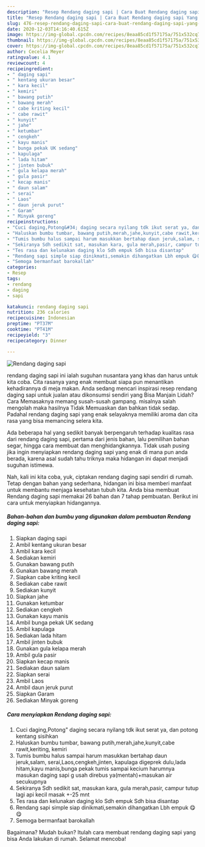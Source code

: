```yaml
---
description: "Resep Rendang daging sapi | Cara Buat Rendang daging sapi Yang Paling Enak"
title: "Resep Rendang daging sapi | Cara Buat Rendang daging sapi Yang Paling Enak"
slug: 476-resep-rendang-daging-sapi-cara-buat-rendang-daging-sapi-yang-paling-enak
date: 2020-12-03T14:16:40.615Z
image: https://img-global.cpcdn.com/recipes/8eaa85cd1f57175a/751x532cq70/rendang-daging-sapi-foto-resep-utama.jpg
thumbnail: https://img-global.cpcdn.com/recipes/8eaa85cd1f57175a/751x532cq70/rendang-daging-sapi-foto-resep-utama.jpg
cover: https://img-global.cpcdn.com/recipes/8eaa85cd1f57175a/751x532cq70/rendang-daging-sapi-foto-resep-utama.jpg
author: Cecelia Meyer
ratingvalue: 4.1
reviewcount: 4
recipeingredient:
- " daging sapi"
- " kentang ukuran besar"
- " kara kecil"
- " kemiri"
- " bawang putih"
- " bawang merah"
- " cabe kriting kecil"
- " cabe rawit"
- " kunyit"
- " jahe"
- " ketumbar"
- " cengkeh"
- " kayu manis"
- " bunga pekak UK sedang"
- " kapulaga"
- " lada hitam"
- " jinten bubuk"
- " gula kelapa merah"
- " gula pasir"
- " kecap manis"
- " daun salam"
- " serai"
- " Laos"
- " daun jeruk purut"
- " Garam"
- " Minyak goreng"
recipeinstructions:
- "Cuci daging,Potong&#34; daging secara nyilang tdk ikut serat ya, dan potong kentang sisihkan"
- "Haluskan bumbu tumbar, bawang putih,merah,jahe,kunyit,cabe rawit,keriting, kemiri"
- "Tumis bumbu halus sampai harum masukkan bertahap daun jeruk,salam, serai,Laos,cengkeh,jinten, kapulaga digeprek dulu,lada hitam,kayu manis,bunga pekak tumis sampai kecium harumnya masukan daging sapi g usah direbus ya(mentah)+masukan air secukupnya"
- "Sekiranya Sdh sedikit sat, masukan kara, gula merah,pasir, campur tutup lagi api kecil masak +-25 mnt"
- "Tes rasa dan kelunakan daging klo Sdh empuk Sdh bisa disantap"
- "Rendang sapi simple siap dinikmati,semakin dihangatkan Lbh empuk 😋😋"
- "Semoga bermanfaat barokallah"
categories:
- Resep
tags:
- rendang
- daging
- sapi

katakunci: rendang daging sapi 
nutrition: 236 calories
recipecuisine: Indonesian
preptime: "PT37M"
cooktime: "PT41M"
recipeyield: "3"
recipecategory: Dinner

---
```



![Rendang daging sapi](https://img-global.cpcdn.com/recipes/8eaa85cd1f57175a/751x532cq70/rendang-daging-sapi-foto-resep-utama.jpg)


rendang daging sapi ini ialah suguhan nusantara yang khas dan harus untuk kita coba. Cita rasanya yang enak membuat siapa pun menantikan kehadirannya di meja makan.
Anda sedang mencari inspirasi resep rendang daging sapi untuk jualan atau dikonsumsi sendiri yang Bisa Manjain Lidah? Cara Memasaknya memang susah-susah gampang. misalnya salah mengolah maka hasilnya Tidak Memuaskan dan bahkan tidak sedap. Padahal rendang daging sapi yang enak selayaknya memiliki aroma dan cita rasa yang bisa memancing selera kita.

Ada beberapa hal yang sedikit banyak berpengaruh terhadap kualitas rasa dari rendang daging sapi, pertama dari jenis bahan, lalu pemilihan bahan segar, hingga cara membuat dan menghidangkannya. Tidak usah pusing jika ingin menyiapkan rendang daging sapi yang enak di mana pun anda berada, karena asal sudah tahu triknya maka hidangan ini dapat menjadi suguhan istimewa.




Nah, kali ini kita coba, yuk, ciptakan rendang daging sapi sendiri di rumah. Tetap dengan bahan yang sederhana, hidangan ini bisa memberi manfaat untuk membantu menjaga kesehatan tubuh kita. Anda bisa membuat Rendang daging sapi memakai 26 bahan dan 7 tahap pembuatan. Berikut ini cara untuk menyiapkan hidangannya.

<!--inarticleads1-->

##### Bahan-bahan dan bumbu yang digunakan dalam pembuatan Rendang daging sapi:

1. Siapkan  daging sapi
1. Ambil  kentang ukuran besar
1. Ambil  kara kecil
1. Sediakan  kemiri
1. Gunakan  bawang putih
1. Gunakan  bawang merah
1. Siapkan  cabe kriting kecil
1. Sediakan  cabe rawit
1. Sediakan  kunyit
1. Siapkan  jahe
1. Gunakan  ketumbar
1. Sediakan  cengkeh
1. Gunakan  kayu manis
1. Ambil  bunga pekak UK sedang
1. Ambil  kapulaga
1. Sediakan  lada hitam
1. Ambil  jinten bubuk
1. Gunakan  gula kelapa merah
1. Ambil  gula pasir
1. Siapkan  kecap manis
1. Sediakan  daun salam
1. Siapkan  serai
1. Ambil  Laos
1. Ambil  daun jeruk purut
1. Siapkan  Garam
1. Sediakan  Minyak goreng




<!--inarticleads2-->

##### Cara menyiapkan Rendang daging sapi:

1. Cuci daging,Potong&#34; daging secara nyilang tdk ikut serat ya, dan potong kentang sisihkan
1. Haluskan bumbu tumbar, bawang putih,merah,jahe,kunyit,cabe rawit,keriting, kemiri
1. Tumis bumbu halus sampai harum masukkan bertahap daun jeruk,salam, serai,Laos,cengkeh,jinten, kapulaga digeprek dulu,lada hitam,kayu manis,bunga pekak tumis sampai kecium harumnya masukan daging sapi g usah direbus ya(mentah)+masukan air secukupnya
1. Sekiranya Sdh sedikit sat, masukan kara, gula merah,pasir, campur tutup lagi api kecil masak +-25 mnt
1. Tes rasa dan kelunakan daging klo Sdh empuk Sdh bisa disantap
1. Rendang sapi simple siap dinikmati,semakin dihangatkan Lbh empuk 😋😋
1. Semoga bermanfaat barokallah




Bagaimana? Mudah bukan? Itulah cara membuat rendang daging sapi yang bisa Anda lakukan di rumah. Selamat mencoba!
